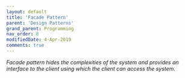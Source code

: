 ```yaml
---
layout: default
title: 'Facade Pattern'
parent: 'Design Patterns'
grand_parent: Programming
nav_order: 8
modifiedDate: 4-Apr-2019
comments: true
---
```

<em>Facade pattern hides the complexities of the system and provides an interface to the client using which the client can access the system.</em>
